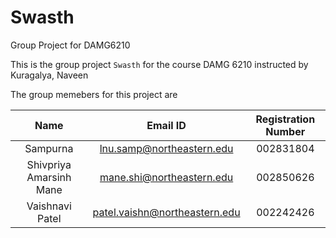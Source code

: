 # Swasth
Group Project for DAMG6210

This is the group project `Swasth` for the course DAMG 6210 instructed by Kuragalya, Naveen

The group memebers for this project are

|           Name            |             Email ID              |   Registration Number     |
|:-------------------------:|:---------------------------------:|:-------------------------:|
| Sampurna                  | lnu.samp@northeastern.edu         | 002831804                 |
| Shivpriya Amarsinh Mane   | mane.shi@northeastern.edu         | 002850626                 |
| Vaishnavi Patel           | patel.vaishn@northeastern.edu     | 002242426                 |

